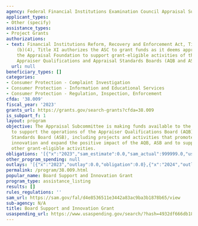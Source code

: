 ```yaml
---
agency: Federal Financial Institutions Examination Council Appraisal Subcommittee
applicant_types:
- Other (specify)
assistance_types:
- Project Grants
authorizations:
- text: Financial Institutions Reform, Recovery and Enforcement Act, Title XI § 1109
    (b)(4), Title XI authorizes the ASC to grant funds as it deems appropriate to
    the Appraisal Foundation to support grant-eligible activities of the Foundation’s
    Appraiser Qualifications and Appraisal Standards Boards (AQB and ASB).
  url: null
beneficiary_types: []
categories:
- Consumer Protection - Complaint Investigation
- Consumer Protection - Information and Educational Services
- Consumer Protection - Regulation, Inspection, Enforcement
cfda: '38.009'
fiscal_year: '2023'
grants_url: https://grants.gov/search-grants?cfda=38.009
is_subpart_f: 1
layout: program
objective: The Appraisal Subcommittee is making funds available to the Appraisal Foundation
  to support the operations of the Appraiser Qualifications Board (AQB) and the Appraisal
  Standards Board (ASB), including projects and activities that promote reform and
  innovation and expand the positive impact of the AQB, ASB and to support the Foundation’s
  other grant-eligible activities.
obligations: '[{"x":"2023","sam_estimate":0.0,"sam_actual":999999.0,"usa_spending_actual":0.0},{"x":"2024","sam_estimate":0.0,"sam_actual":250000.0,"usa_spending_actual":0.0},{"x":"2025","sam_estimate":0.0,"sam_actual":0.0,"usa_spending_actual":0.0}]'
other_program_spending: null
outlays: '[{"x":"2023","outlay":0.0,"obligation":0.0},{"x":"2024","outlay":0.0,"obligation":0.0},{"x":"2025","outlay":0.0,"obligation":0.0}]'
permalink: /program/38.009.html
popular_name: Board Support and Innovation Grant
program_type: assistance_listing
results: []
rules_regulations: ''
sam_url: https://sam.gov/fal/d4e8536511e3442a83ac9ba3b1878b65/view
sub-agency: N/A
title: Board Support and Innovation Grant
usaspending_url: https://www.usaspending.gov/search/?hash=4932df666db182504dafc2e5995617f8
---
```

